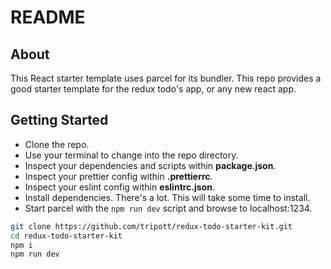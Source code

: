 # README

## About

This React starter template uses parcel for its bundler. This repo provides a good starter template for the redux todo's app, or any new react app.

## Getting Started

- Clone the repo.
- Use your terminal to change into the repo directory.
- Inspect your dependencies and scripts within **package.json**.
- Inspect your prettier config within **.prettierrc**.
- Inspect your eslint config within **eslintrc.json**.
- Install dependencies. There's a lot. This will take some time to install.
- Start parcel with the `npm run dev` script and browse to localhost:1234.

```bash
git clone https://github.com/tripott/redux-todo-starter-kit.git
cd redux-todo-starter-kit
npm i
npm run dev
```
